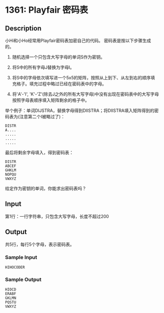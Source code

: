 # 1361: Playfair 密码表
## Description
小Hi和小Ho经常用Playfair密码表加密自己的代码。 密码表是按以下步骤生成的。

1. 随机选择一个只包含大写字母的单词S作为密钥。  

2. 将S中的所有字母J替换为字母I。  

3. 将S中的字母依次填写进一个5x5的矩阵，按照从上到下、从左到右的顺序填充格子。填充过程中略过已经在密码表中的字母。  

4. 将'A'-'I', 'K'-'Z'(除去J之外的所有大写字母)中没有出现在密码表中的大写字母按照字母表顺序填入矩阵剩余的格子中。

举个例子：单词DIJSTRA，替换字母得到DIISTRA；将DIISTRA填入矩阵得到的密码表为(注意第二个I被略过了)：

```
DISTR
A....
.....
.....
.....
```
最后将剩余字母填入，得到密码表：
```
DISTR
ABCEF
GHKLM
NOPQU
VWXYZ
```
给定作为密钥的单词，你能求出密码表吗？

## Input
第1行：一行字符串，只包含大写字母，长度不超过200
## Output
共5行，每行5个字母，表示密码表。

### Sample Input
```
HIHOCODER
```
### Sample Output
```
HIOCD
ERABF
GKLMN
PQSTU
VWXYZ
```